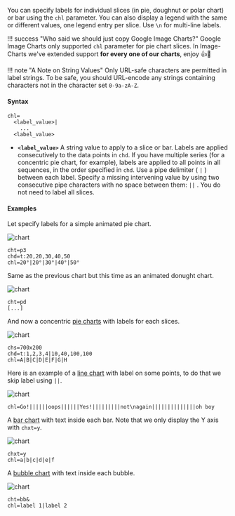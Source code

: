 You can specify labels for individual slices (in pie, doughnut or polar chart) or bar using the `chl` parameter. You can also display a legend with the same or different values, one legend entry per slice. Use `\n` for multi-line labels.

!!! success "Who said we should just copy Google Image Charts?"
    Google Image Charts only supported `chl` parameter for pie chart slices.
    In Image-Charts we've extended support **for every one of our charts**, enjoy :+1::rocket:

!!! note "A Note on String Values"
    Only URL-safe characters are permitted in label strings. To be safe, you should URL-encode any strings containing characters not in the character set `0-9a-zA-Z`.

#### Syntax

```
chl=
  <label_value>|
    ...
  <label_value>
```

- **`<label_value>`** A string value to apply to a slice or bar. Labels are applied consecutively to the data points in `chd`. If you have multiple series (for a concentric pie chart, for example), labels are applied to all points in all sequences, in the order specified in `chd`. Use a pipe delimiter ( `|` ) between each label. Specify a missing intervening value by using two consecutive pipe characters with no space between them: `||` . You do not need to label all slices.

#### Examples

Let specify labels for a simple animated pie chart.

![chart](https://image-charts.com/chart?cht=p3&chs=700x200&chd=t:20,20,30,40,50&chl=20°|20°|30°|40°|50°&chan)

```
cht=p3
chd=t:20,20,30,40,50
chl=20°|20°|30°|40°|50°
```

Same as the previous chart but this time as an animated donught chart.

![chart](https://image-charts.com/chart?cht=pd&chs=700x200&chd=t:20,20,30,40,50&chl=20°|20°|30°|40°|50°&chan)

```
cht=pd
[...]
```

And now a concentric [pie charts](/pie-charts) with labels for each slices.

![chart](https://image-charts.com/chart?cht=pc&chs=700x200&chd=t:1,2,3,4|10,40,100,100&chl=A|B|C|D|E|F|G|H)


```
chs=700x200
chd=t:1,2,3,4|10,40,100,100
chl=A|B|C|D|E|F|G|H
```

Here is an example of a [line chart](/line-charts) with label on some points, to do that we skip label using `||`.

![chart](https://image-charts.com/chart?cht=ls&chd=s:theresadifferencebetweenknowingthepathandwalkingthepath&chs=700x200&chf=b0,lg,90,03a9f4,0,3f51b5,1&chl=Go!||||||oops||||||Yes!|||||||||not\nagain||||||||||||||oh%20boy)

```
chl=Go!||||||oops||||||Yes!|||||||||not\nagain||||||||||||||oh boy
```

A [bar chart](/bar-charts) with text inside each bar. Note that we only display the Y axis with `chxt=y`.

![chart](https://image-charts.com/chart?cht=bvg&chd=t:50,30,10,60,65,90&chf=b0,lg,90,03a9f47C,0,3f51b57C,1&chls=2.0,0.0,0.0&chxt=y&chs=700x200&chg=20,50&chl=a|b|c|d|e|f)

```
chxt=y
chl=a|b|c|d|e|f
```

A [bubble chart](/bubble-charts) with text inside each bubble.

![chart](https://image-charts.com/chart?cht=bb&chd=t:10,10,30,_,30,40,35&chf=b0,lg,90,03a9f47C,0,3f51b57C,1&chls=2.0,0.0,0.0&chxt=y,x&chs=700x300&chg=20,50&chl=label%201|label%202&chma=0,50,50)

```
cht=bb&
chl=label 1|label 2
```
